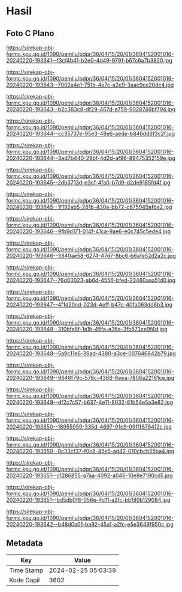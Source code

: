 # Hasil

## Foto C Plano

https://sirekap-obj-formc.kpu.go.id/1090/pemilu/pdpr/36/04/15/20/01/3604152001016-20240220-193641--f3cf4b41-b2e0-4d49-9791-b67c6a7b3820.jpg

https://sirekap-obj-formc.kpu.go.id/1090/pemilu/pdpr/36/04/15/20/01/3604152001016-20240220-193643--7002a4e1-751b-4e7c-a2e9-3aac9ce20dc4.jpg

https://sirekap-obj-formc.kpu.go.id/1090/pemilu/pdpr/36/04/15/20/01/3604152001016-20240220-193643--b2c383c8-df29-467d-a759-9028746bf794.jpg

https://sirekap-obj-formc.kpu.go.id/1090/pemilu/pdpr/36/04/15/20/01/3604152001016-20240220-193644--cc35737e-95e3-48e6-aede-b846dd6f3c2f.jpg

https://sirekap-obj-formc.kpu.go.id/1090/pemilu/pdpr/36/04/15/20/01/3604152001016-20240220-193644--3ed7b440-29bf-4d2d-af96-89475352159e.jpg

https://sirekap-obj-formc.kpu.go.id/1090/pemilu/pdpr/36/04/15/20/01/3604152001016-20240220-193645--2db3713d-e3cf-4fa0-b7d9-d2de9185fd4f.jpg

https://sirekap-obj-formc.kpu.go.id/1090/pemilu/pdpr/36/04/15/20/01/3604152001016-20240220-193645--1f192ab5-261b-430a-bb72-c875949afba2.jpg

https://sirekap-obj-formc.kpu.go.id/1090/pemilu/pdpr/36/04/15/20/01/3604152001016-20240220-193646--9fb9d171-014f-41ca-9ae6-e0c745c5ede4.jpg

https://sirekap-obj-formc.kpu.go.id/1090/pemilu/pdpr/36/04/15/20/01/3604152001016-20240220-193646--3840ae58-6274-47d7-8bc6-b6afe52d2a2c.jpg

https://sirekap-obj-formc.kpu.go.id/1090/pemilu/pdpr/36/04/15/20/01/3604152001016-20240220-193647--76d00023-ab6d-4556-bfed-23460aaa51d0.jpg

https://sirekap-obj-formc.kpu.go.id/1090/pemilu/pdpr/36/04/15/20/01/3604152001016-20240220-193647--4f1d20cd-023d-4eff-b47c-40fa063dd8b3.jpg

https://sirekap-obj-formc.kpu.go.id/1090/pemilu/pdpr/36/04/15/20/01/3604152001016-20240220-193648--310bfa6f-1a1b-45fa-a36a-3fb573ce9f4d.jpg

https://sirekap-obj-formc.kpu.go.id/1090/pemilu/pdpr/36/04/15/20/01/3604152001016-20240220-193648--5a9c11e6-39ad-4380-a3ce-007646842b79.jpg

https://sirekap-obj-formc.kpu.go.id/1090/pemilu/pdpr/36/04/15/20/01/3604152001016-20240220-193649--9646f79c-578c-4366-8eea-7808a22161ce.jpg

https://sirekap-obj-formc.kpu.go.id/1090/pemilu/pdpr/36/04/15/20/01/3604152001016-20240220-193649--df2c7c57-b637-4e11-8032-81b54e5a3e82.jpg

https://sirekap-obj-formc.kpu.go.id/1090/pemilu/pdpr/36/04/15/20/01/3604152001016-20240220-193650--18955959-335d-4697-91c9-09f1f678412c.jpg

https://sirekap-obj-formc.kpu.go.id/1090/pemilu/pdpr/36/04/15/20/01/3604152001016-20240220-193650--8c33cf37-f0c8-45e5-ad42-010cbcb55ba4.jpg

https://sirekap-obj-formc.kpu.go.id/1090/pemilu/pdpr/36/04/15/20/01/3604152001016-20240220-193651--c1286855-a7aa-4092-a046-10e8e7190cd5.jpg

https://sirekap-obj-formc.kpu.go.id/1090/pemilu/pdpr/36/04/15/20/01/3604152001016-20240220-193651--bd5db0f8-056e-4c11-a2fc-bb180b129084.jpg

https://sirekap-obj-formc.kpu.go.id/1090/pemilu/pdpr/36/04/15/20/01/3604152001016-20240220-193642--b48d0a01-ba92-45a1-a2fc-e5e3649f950c.jpg


## Metadata

| Key        | Value               |
| ---------- | ------------------- |
| Time Stamp | 2024-02-25 05:03:39 |
| Kode Dapil | 3602                |



